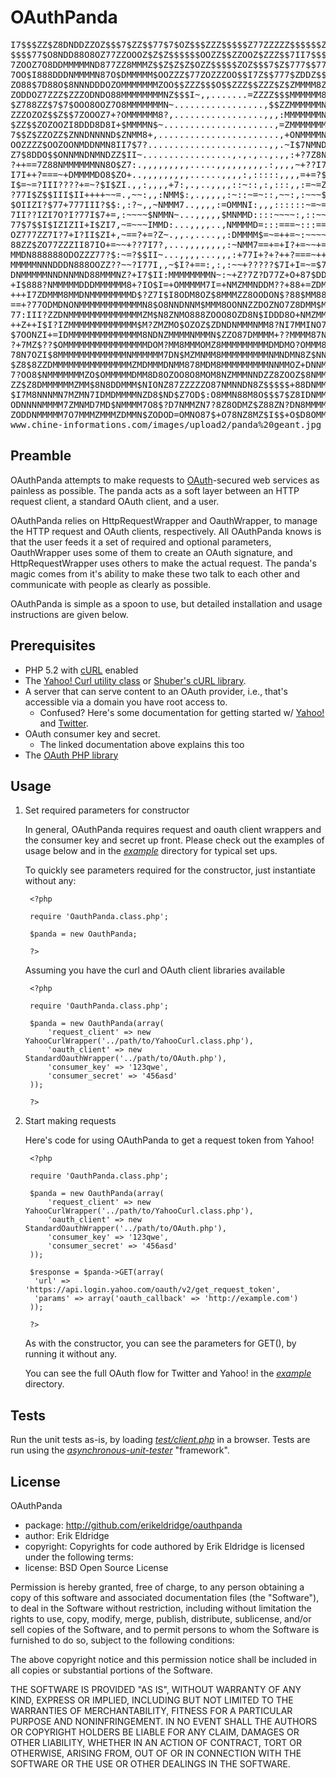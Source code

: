 # OAuthPanda

<pre>
I7$$$ZZ$Z8DNDDZZOZ$$$7$ZZ$$77$7$OZ$$$ZZZ$$$$$Z77ZZZZZ$$$$$$ZOOOOZZZZ$7$Z$$ZOOZZ$
$$$$77$O8NDD88O8OZ77ZZOOOZ$Z$Z$$$$$$OOZZ$$ZZOOZ$ZZZ$$7II7$$$$7$ZZZZ$$$$77ZZ$ZZZ$
7ZOOZ7O8DDMMMMMND877ZZ8MMMZ$$Z$Z$Z$OZZ$$$$$ZOZ$$$7$Z$777$$777II7$$$7I7$$$$7$$ZZ$
7OO$I888DDDNMMMMN87O$DMMMMM$OOZZZ$77ZOZZZOO$$I7Z$$777$ZDDZ$$$77$$III7$ZZZ$$77$ZZ
ZO88$7D88O$8NNNDDDOZOMMMMMMMZOO$$ZZZ$$$O$$ZZZ$$ZZZ$Z$ZMMMM8ZZ$$$77777ZZ$ZZZOOZZZ
ZODDOZ7ZZZ$ZZZODNDO88MMMMMMMMNZ$$$I~,,.......=ZZZZ$$$MMMMMM8Z$$$777Z$ZZZO$7ZZZ$Z
$Z788ZZ$7$7$OOO8OOZ7O8MMMMMMMN~.................,$$ZZMMMMMMNZ77$7I7$ZZZZO$7$$$7$
ZZZOZOZ$$Z$$7ZOOOZ7+?OMMMMMM8?,.................,,,:MMMMMMMNZ$$Z$7$$ZZ$77$$$7$77
$ZZ$$ZOZOOZI8DDD8D8I+$MMMMN$~.....................,=ZMMMMMMMZ$$77$$$7$7$$$$$Z$$7
7$$Z$ZZOZZ$ZNNDNNNND$ZNMM8+,.......................,+ONMMMMN8Z$7$777$$ZZZ$$$$$ZO
OOZZZZ$OOZOONMDDNMN8II7$7?.......................,,.~I$7NMNDOZ7777I7$$77$Z77$$Z$
Z7$8DDO$$ONNMNDNMNDZZ$II~.................,.,.,..,.,,:+?7Z8N8ZZZOO$$Z$$$$$Z7I$Z7
?++==7Z88NMMMMMMNN8O$Z7:.,,,,,,,,,.....,,,,,,,,,.:,,,,~+??I7$OOZZOZ$$$$$77ZOOZ$7
I7I++?===~+DMMMMDO8$ZO+..,,,,,,,,,......,,,,:,:::::,,,,=+=?$$$$Z$ZO$$Z$$$ZZ$$Z77
I$=~=?III????+=~?$I$ZI.,,:,,,,+7:,.,..,,,,::~::,:,:::,,:=~=ZOZ$$ZZOZOOOOZ$$Z$Z7$
?77I$Z$$III$II++++~~=.,~~:,,:NMM$:,.,,,,,:~::~=~::,~~:,:~~~$OOOZZ$ZZZZZO88ZZZZ$Z
$OIIZI?$77+777III?$$:,:?~,,~NMMM7..,,,,:=OMMNI:,,,::::::~=~=OOOZ$ZZZZOOZZ$$$7ZZO
7II??IZI7O?I?77I$7+=,:~~~~$NMMN~...,,,,,$MNMMD::::~~~~:,::~~OZZZZOOZZZOZ7ZZ$$ZZZ
77$7$$I$IZIZII+I$ZI7,~=~~~IMMD:...,,,,..,NMMMMD=:::===~:::==$ZZOOZZZZZZZZ$$$ZZZZ
OZ777ZZ7I?7+I?II$ZI+,~==?+=?Z~.,,.,....,,:DMMMM$=~=++=~:~~~~=ZZZZZZ$ZOZZZZ$$$ZOO
88ZZ$ZO77ZZZII87IO+=~~+??7I7?,...,,,,,,,,:~NMM7==+=+I?+=~~+=:IZZZZZZ$$ZZZ$ZZZZO$
MMDN888888ODOZZZ77?$:~=?$$II~...,,,,...,,,:+77I+?+?++?===~++=,=Z$ZZOOZZZOZZZOOZ$
MMMMMNNNDDDN888OOZZ??~~?I77I,,~$I?+==:,:,:~~+?????$7I+I=~=$7??++77IZIZO88$OO$ZZ$
DNMMMMMNNDNNMND88MMMNZ?+I7$II:MMMMMMMMN~:~+Z?7Z?D77Z+O+87$DD8ZNNMNZ+~~I??ZZOZZZ$
+I$888?NMMMMMDDDMMMMMM8+?IO$I=+OMMMMM7I=+NMZMMNDDM??+88+=ZDMMMMM8NZ?7I7II$$OD78Z
+++I7ZDMMM8MMDNMMMMMMMMD$?Z7I$I8ODM8OZ$8MMMZZ8OODON$?88$MM888$8MMDN$7II+I7?ZDZD:
==+?77ODMDNONMMMMMMMMMMMMN8$O8NNDNNM$MMM8OONNZZDOZNO7Z8DMM$MNMNMI8NM8+7OD?II8I8O
77:III?ZZDNMMMMMMMMMMMMMMZM$N8ZNMO888ZOOO8OZD8N$IDDD8O+NMZMMMMMDM$+MMI88$O$78?88
++Z++I$I?IZMMMMMMMMMMMMM$M?ZMZMO$OZOZ$ZDNDNMMMNMM8?NI7MMINO7DMMM$ODO7Z=7$DOD?=IO
$7OONZI+=IDMMMMMMMMMMMMMM8NDNZMMMMNMMMN$ZZO87DMMMM+??MMMM87NNMMMZ8N8DDI8O7IIOD8O
?+7MZ$??$OMMMMMMMMMMMMMMMMDOM?MM8MMMOMZ8MMMMMMMMMDMDMO?OMMM8NM8$ZN78NN?8Z$DDDDDD
78N7OZI$8MMMMMMMMMMMMMNMMMMMM7DN$MZMNMM8MMMMMMMMMNMNDMN8Z$NNM8NN7N8NNND?8=8N$DZD
$Z8$8ZZDMMMMMMMMMMMMMMMZMDMMMDNMM878MDM8MMMMMMMMMNNMMOZ+DNNMMNDNDMODNNNO+D=?O8DO
7?OO8$NMMMMMMMZO$OMMMMMDMM8D8OZOO8O8MOM8NZMMMNNDZZ8ZOOZ$8NMMMM8?DDNDMNNN$778I7O$
ZZ$Z8DMMMMMMZMM$8N8DDMMM$NIONZ87ZZZZZO87NMNNDN8Z$$$$$+88DNMMNM$8D8NMNDMMN$OZDDO?
$I7M8NNNMN7MZMN7IDMDMMMMNZD8$ND$Z7OD$:O8MMN88M8O$$$7$Z8IDNMMMM78NNNNMMMMN7ION8D7
ODNNNNMMMM7ZMNMD7MD$NMMMM7O8$?D7NMMZN7?8Z8ODMZ$Z88ZN?DN8MMMMMDZMMMMMMMMZON7$88D8
ZODDNMMMMM7O7MMMZMMMZDMMN$ZODOD=OMNO87$+O78NZ8MZ$I$$+O$D8OMMMO$MMMMMMMMON7$8DOD7
www.chine-informations.com/images/upload2/panda%20geant.jpg  -->  GlassGiant.com
</pre>
	
## Preamble

OAuthPanda attempts to make requests to [OAuth](http://oauth.net)-secured web services as painless as possible.  The panda acts as a soft layer between an HTTP request client, a standard OAuth client, and a user.  

OAuthPanda relies on HttpRequestWrapper and OauthWrapper, to manage the HTTP request and OAuth clients, respectively.  All OAuthPanda knows is that the user feeds it a set of required and optional parameters, OauthWrapper uses some of them to create an OAuth signature, and HttpRequestWrapper uses others to make the actual request.  The panda's magic comes from it's ability to make these two talk to each other and communicate with people as clearly as possible.  

OAuthPanda is simple as a spoon to use, but detailed installation and usage instructions are given below.

## Prerequisites

* PHP 5.2 with [cURL](http://us.php.net/manual/en/ref.curl.php) enabled
* The [Yahoo! Curl utility class](http://github.com/yahoo/yos-social-php5/blob/master/lib/Yahoo/YahooCurl.class.php) or [Shuber's cURL library](http://github.com/shuber/curl).
* A server that can serve content to an OAuth provider, i.e., that's accessible via a domain you have root access to.  
   * Confused?  Here's some documentation for getting started w/ [Yahoo!](http://developer.yahoo.com/oauth/) and [Twitter](http://apiwiki.twitter.com/Authentication).
* OAuth consumer key and secret.  
   * The linked documentation above explains this too
* The [OAuth PHP library](http://oauth.googlecode.com/svn/code/php/OAuth.php)

## Usage

1. Set required parameters for constructor

    In general, OAuthPanda requires request and oauth client wrappers and the consumer key and secret up front.  Please check out the examples of usage below and in the [_example_](http://github.com/erikeldridge/oauthpanda/tree/master/example/) directory for typical set ups.  

    To quickly see parameters required for the constructor, just instantiate without any: 

        <?php
        
        require 'OauthPanda.class.php';
        
        $panda = new OauthPanda;
        
        ?>

    Assuming you have the curl and OAuth client libraries available

        <?php
        
        require 'OauthPanda.class.php';
        
        $panda = new OauthPanda(array(
            'request_client' => new YahooCurlWrapper('../path/to/YahooCurl.class.php'),
            'oauth_client' => new StandardOauthWrapper('../path/to/OAuth.php'),
            'consumer_key' => '123qwe',
            'consumer_secret' => '456asd'
        ));
        
        ?>

2. Start making requests

    Here's code for using OAuthPanda to get a request token from Yahoo!
    
        <?php
    
        require 'OauthPanda.class.php';
        
        $panda = new OauthPanda(array(
            'request_client' => new YahooCurlWrapper('../path/to/YahooCurl.class.php'),
            'oauth_client' => new StandardOauthWrapper('../path/to/OAuth.php'),
            'consumer_key' => '123qwe',
            'consumer_secret' => '456asd'
        ));
     
        $response = $panda->GET(array(
         'url' => 'https://api.login.yahoo.com/oauth/v2/get_request_token',
         'params' => array('oauth_callback' => 'http://example.com')
        ));
     
        ?>
    
    As with the constructor, you can see the parameters for GET(), by running it without any.
    
    You can see the full OAuth flow for Twitter and Yahoo! in the [_example_](http://github.com/erikeldridge/oauthpanda/tree/master/example/) directory.

## Tests

Run the unit tests as-is, by loading [_test/client.php_](http://github.com/erikeldridge/oauthpanda/blob/master/test/client.php) in a browser.  Tests are run using the [_asynchronous-unit-tester_](http://github.com/erikeldridge/asynchronous-unit-tester) "framework".

## License

OAuthPanda

* package: http://github.com/erikeldridge/oauthpanda
* author: Erik Eldridge
* copyright: Copyrights for code authored by Erik Eldridge is licensed under the following terms:
* license: BSD Open Source License

Permission is hereby granted, free of charge, to any person obtaining a copy
of this software and associated documentation files (the "Software"), to deal
in the Software without restriction, including without limitation the rights
to use, copy, modify, merge, publish, distribute, sublicense, and/or sell
copies of the Software, and to permit persons to whom the Software is
furnished to do so, subject to the following conditions:

The above copyright notice and this permission notice shall be included in
all copies or substantial portions of the Software.

THE SOFTWARE IS PROVIDED "AS IS", WITHOUT WARRANTY OF ANY KIND, EXPRESS OR
IMPLIED, INCLUDING BUT NOT LIMITED TO THE WARRANTIES OF MERCHANTABILITY,
FITNESS FOR A PARTICULAR PURPOSE AND NONINFRINGEMENT. IN NO EVENT SHALL THE
AUTHORS OR COPYRIGHT HOLDERS BE LIABLE FOR ANY CLAIM, DAMAGES OR OTHER
LIABILITY, WHETHER IN AN ACTION OF CONTRACT, TORT OR OTHERWISE, ARISING FROM,
OUT OF OR IN CONNECTION WITH THE SOFTWARE OR THE USE OR OTHER DEALINGS IN
THE SOFTWARE.